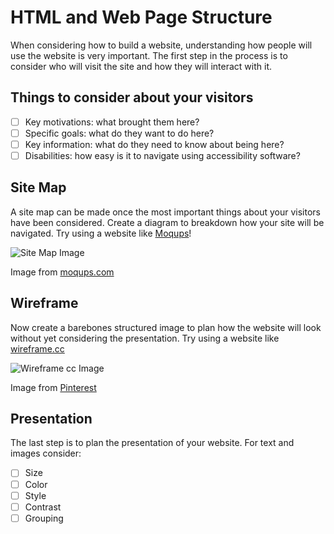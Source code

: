 # HTML and Web Page Structure
When considering how to build a website, understanding how people will use the website is very important. The first step in the process is to consider who will visit the site and how they will interact with it. 

## Things to consider about your visitors
- [ ] Key motivations: what brought them here?
- [ ] Specific goals: what do they want to do here?
- [ ] Key information: what do they need to know about being here? 
- [ ] Disabilities: how easy is it to navigate using accessibility software?

## Site Map
A site map can be made once the most important things about your visitors have been considered. Create a diagram to breakdown how your site will be navigated. Try using a website like [Moqups](https://moqups.com/)!

![Site Map Image](https://landing.moqups.com/img/content/diagrams/site-maps/ecommerce-shop-sitemap-template.png)

Image from [moqups.com]((https://moqups.com/))

## Wireframe
Now create a barebones structured image to plan how the website will look without yet considering the presentation. Try using a website like [wireframe.cc](https://wireframe.cc/)

![Wireframe cc Image](https://i.pinimg.com/564x/53/c3/6e/53c36e90305e301d744a8b0c69734a5f.jpg)

Image from [Pinterest](https://www.pinterest.com/amandacnagy/)

## Presentation
The last step is to plan the presentation of your website. For text and images consider:
- [ ] Size
- [ ] Color
- [ ] Style
- [ ] Contrast
- [ ] Grouping
